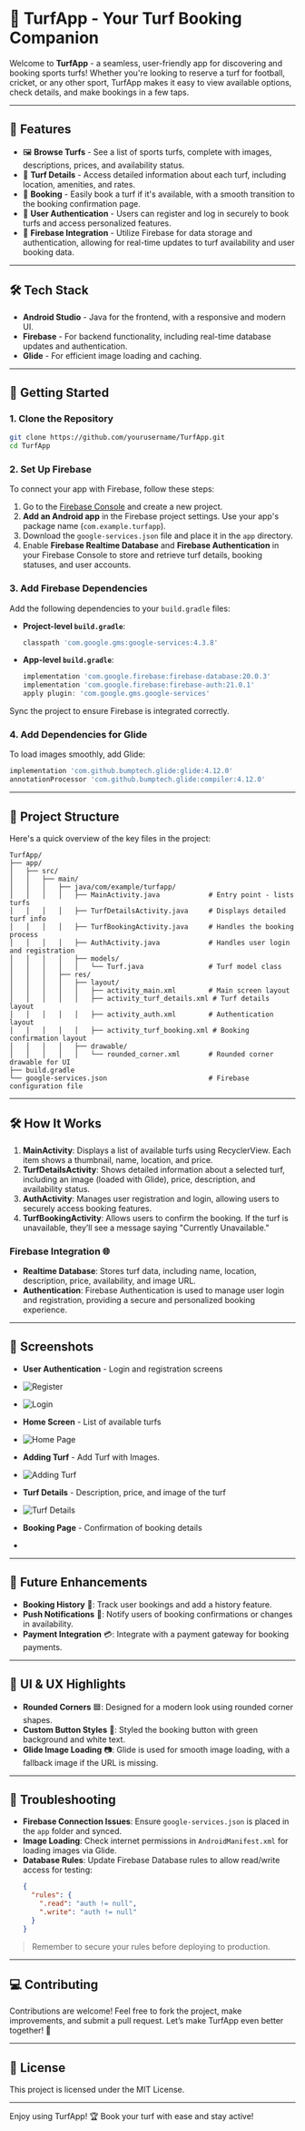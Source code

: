 # 🌱 TurfApp - Your Turf Booking Companion

Welcome to **TurfApp** - a seamless, user-friendly app for discovering and booking sports turfs! Whether you're looking to reserve a turf for football, cricket, or any other sport, TurfApp makes it easy to view available options, check details, and make bookings in a few taps.

---

## 📱 Features

- 🖼️ **Browse Turfs** - See a list of sports turfs, complete with images, descriptions, prices, and availability status.
- 📍 **Turf Details** - Access detailed information about each turf, including location, amenities, and rates.
- 📅 **Booking** - Easily book a turf if it's available, with a smooth transition to the booking confirmation page.
- 🔐 **User Authentication** - Users can register and log in securely to book turfs and access personalized features.
- 🔗 **Firebase Integration** - Utilize Firebase for data storage and authentication, allowing for real-time updates to turf availability and user booking data.

---

## 🛠️ Tech Stack

- **Android Studio** - Java for the frontend, with a responsive and modern UI.
- **Firebase** - For backend functionality, including real-time database updates and authentication.
- **Glide** - For efficient image loading and caching.

---

## 🚀 Getting Started

### 1. Clone the Repository

```bash
git clone https://github.com/yourusername/TurfApp.git
cd TurfApp
```

### 2. Set Up Firebase

To connect your app with Firebase, follow these steps:

1. Go to the [Firebase Console](https://console.firebase.google.com/) and create a new project.
2. **Add an Android app** in the Firebase project settings. Use your app's package name (`com.example.turfapp`).
3. Download the `google-services.json` file and place it in the `app` directory.
4. Enable **Firebase Realtime Database** and **Firebase Authentication** in your Firebase Console to store and retrieve turf details, booking statuses, and user accounts.

### 3. Add Firebase Dependencies

Add the following dependencies to your `build.gradle` files:

- **Project-level `build.gradle`**:
  ```gradle
  classpath 'com.google.gms:google-services:4.3.8'
  ```

- **App-level `build.gradle`**:
  ```gradle
  implementation 'com.google.firebase:firebase-database:20.0.3'
  implementation 'com.google.firebase:firebase-auth:21.0.1'
  apply plugin: 'com.google.gms.google-services'
  ```

Sync the project to ensure Firebase is integrated correctly.

### 4. Add Dependencies for Glide

To load images smoothly, add Glide:

```gradle
implementation 'com.github.bumptech.glide:glide:4.12.0'
annotationProcessor 'com.github.bumptech.glide:compiler:4.12.0'
```

---

## 📂 Project Structure

Here's a quick overview of the key files in the project:

```plaintext
TurfApp/
├── app/
│   ├── src/
│   │   ├── main/
│   │   │   ├── java/com/example/turfapp/
│   │   │   │   ├── MainActivity.java            # Entry point - lists turfs
│   │   │   │   ├── TurfDetailsActivity.java     # Displays detailed turf info
│   │   │   │   ├── TurfBookingActivity.java     # Handles the booking process
│   │   │   │   ├── AuthActivity.java            # Handles user login and registration
│   │   │   │   ├── models/
│   │   │   │   │   └── Turf.java                # Turf model class
│   │   │   ├── res/
│   │   │   │   ├── layout/
│   │   │   │   │   ├── activity_main.xml        # Main screen layout
│   │   │   │   │   ├── activity_turf_details.xml # Turf details layout
│   │   │   │   │   ├── activity_auth.xml        # Authentication layout
│   │   │   │   │   ├── activity_turf_booking.xml # Booking confirmation layout
│   │   │   │   ├── drawable/
│   │   │   │   │   └── rounded_corner.xml       # Rounded corner drawable for UI
├── build.gradle
└── google-services.json                         # Firebase configuration file
```

---

## 🛠️ How It Works

1. **MainActivity**: Displays a list of available turfs using RecyclerView. Each item shows a thumbnail, name, location, and price.
2. **TurfDetailsActivity**: Shows detailed information about a selected turf, including an image (loaded with Glide), price, description, and availability status.
3. **AuthActivity**: Manages user registration and login, allowing users to securely access booking features.
4. **TurfBookingActivity**: Allows users to confirm the booking. If the turf is unavailable, they’ll see a message saying "Currently Unavailable."

### Firebase Integration 🌐

- **Realtime Database**: Stores turf data, including name, location, description, price, availability, and image URL.
- **Authentication**: Firebase Authentication is used to manage user login and registration, providing a secure and personalized booking experience.

---

## 📸 Screenshots
- **User Authentication** - Login and registration screens
- ![Register](https://github.com/user-attachments/assets/1d3e8ad8-1634-436d-95e5-f57a934bed1e)
- ![Login](https://github.com/user-attachments/assets/5fde70d9-4bf8-4b5a-9aa7-680da6aefaad)
  
- **Home Screen** - List of available turfs
- ![Home Page ](https://github.com/user-attachments/assets/59dbb257-f6ba-4052-a056-e0c054c4c3b1)

 
- **Adding Turf** - Add Turf with Images.
- ![Adding Turf](https://github.com/user-attachments/assets/91b0fd7f-a3ce-47c3-bd39-1e25257b5a9c)


- **Turf Details** - Description, price, and image of the turf
- ![Turf Details](https://github.com/user-attachments/assets/5331b5d4-1f76-4c9d-94b9-035d8c0b7046)


- **Booking Page** - Confirmation of booking details
- 


---

## 📝 Future Enhancements

- **Booking History** 📅: Track user bookings and add a history feature.
- **Push Notifications** 🔔: Notify users of booking confirmations or changes in availability.
- **Payment Integration** 💳: Integrate with a payment gateway for booking payments.

---

## 🌈 UI & UX Highlights

- **Rounded Corners** 🟦: Designed for a modern look using rounded corner shapes.
- **Custom Button Styles** 🔘: Styled the booking button with green background and white text.
- **Glide Image Loading** 📷: Glide is used for smooth image loading, with a fallback image if the URL is missing.

---

## 🐛 Troubleshooting

- **Firebase Connection Issues**: Ensure `google-services.json` is placed in the `app` folder and synced.
- **Image Loading**: Check internet permissions in `AndroidManifest.xml` for loading images via Glide.
- **Database Rules**: Update Firebase Database rules to allow read/write access for testing:
  ```json
  {
    "rules": {
      ".read": "auth != null",
      ".write": "auth != null"
    }
  }
  ```

> Remember to secure your rules before deploying to production.

---

## 💻 Contributing

Contributions are welcome! Feel free to fork the project, make improvements, and submit a pull request. Let’s make TurfApp even better together! 🙌

---

## 📜 License

This project is licensed under the MIT License.

---

Enjoy using TurfApp! 🏆 Book your turf with ease and stay active!
